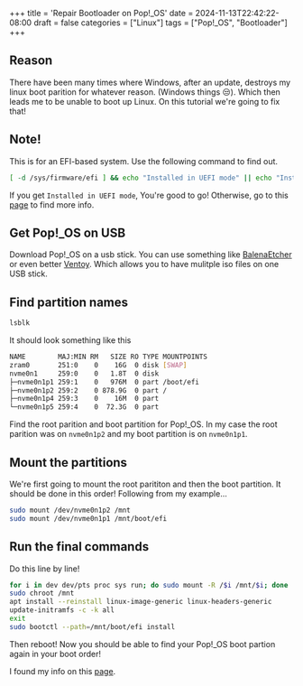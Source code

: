 +++
title = 'Repair Bootloader on Pop!_OS'
date = 2024-11-13T22:42:22-08:00
draft = false
categories = ["Linux"]
tags = ["Pop!_OS", "Bootloader"]
+++


## Reason

There have been many times where Windows, after an update, destroys my linux
boot parition for whatever reason. (Windows things 😒). Which then
leads me to be unable to boot up Linux. On this tutorial we're going to fix
that!

## Note!

This is for an EFI-based system.  Use the following command to find out.

```bash
[ -d /sys/firmware/efi ] && echo "Installed in UEFI mode" || echo "Installed in Legacy mode"
```

If you get `Installed in UEFI mode`, You're good to go! Otherwise, go to this
[page](https://support.system76.com/articles/bootloader/) to find more info.

## Get Pop!_OS on USB

Download Pop!_OS on a usb stick. You can use something like
[BalenaEtcher](https://etcher.balena.io/) or even better
[Ventoy](https://www.ventoy.net/en/doc_start.html). Which allows you to have
mulitple iso files on one USB stick.

## Find partition names

```bash
lsblk
```

It should look something like this

```bash
NAME        MAJ:MIN RM   SIZE RO TYPE MOUNTPOINTS
zram0       251:0    0    16G  0 disk [SWAP]
nvme0n1     259:0    0   1.8T  0 disk
├─nvme0n1p1 259:1    0   976M  0 part /boot/efi
├─nvme0n1p2 259:2    0 878.9G  0 part /
├─nvme0n1p4 259:3    0    16M  0 part
└─nvme0n1p5 259:4    0  72.3G  0 part
```

Find the root parition and boot partition for Pop!_OS. In my case the root
parition was on `nvme0n1p2` and my boot partition is on `nvme0n1p1`.

## Mount the partitions

We're first going to mount the root parititon and then the boot partition.
It should be done in this order! Following from my example...

```bash
sudo mount /dev/nvme0n1p2 /mnt
sudo mount /dev/nvme0n1p1 /mnt/boot/efi
```

## Run the final commands

Do this line by line!

```bash
for i in dev dev/pts proc sys run; do sudo mount -R /$i /mnt/$i; done
sudo chroot /mnt
apt install --reinstall linux-image-generic linux-headers-generic
update-initramfs -c -k all
exit
sudo bootctl --path=/mnt/boot/efi install
```

Then reboot! Now you should be able to find your Pop!_OS boot partion again in
your boot order!

I found my info on this [page](https://support.system76.com/articles/bootloader/).
